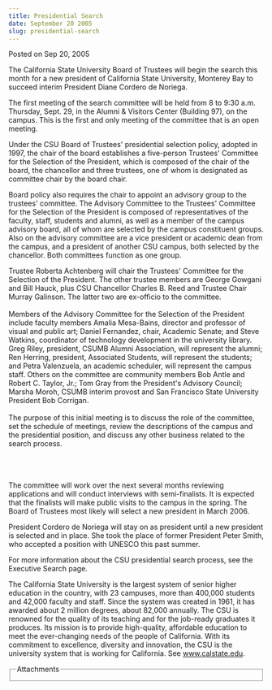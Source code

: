 ```yaml
---
title: Presidential Search
date: September 20 2005
slug: presidential-search
---
```


 



<span class="date">Posted on Sep 20, 2005    </span>
<p>The California State University Board of Trustees will begin the
search this month for a new president of California State
University, Monterey Bay to succeed interim President Diane Cordero
de Noriega.</p>
<p>The first meeting of the search committee will be held from 8 to
9:30 a.m. Thursday, Sept. 29, in the Alumni &amp; Visitors Center
(Building 97), on the campus. This is the first and only meeting of
the committee that is an open meeting.</p>
<p>Under the CSU Board of Trustees&apos; presidential selection policy,
adopted in 1997, the chair of the board establishes a five-person
Trustees&apos; Committee for the Selection of the President, which is
composed of the chair of the board, the chancellor and three
trustees, one of whom is designated as committee chair by the board
chair.</p>
<p>Board policy also requires the chair to appoint an advisory
group to the trustees&apos; committee. The Advisory Committee to the
Trustees&apos; Committee for the Selection of the President is composed
of representatives of the faculty, staff, students and alumni, as
well as a member of the campus advisory board, all of whom are
selected by the campus constituent groups. Also on the advisory
committee are a vice president or academic dean from the campus,
and a president of another CSU campus, both selected by the
chancellor. Both committees function as one group.</p>
<p>Trustee Roberta Achtenberg will chair the Trustees&apos; Committee
for the Selection of the President. The other trustee members are
George Gowgani and Bill Hauck, plus CSU Chancellor Charles B. Reed
and Trustee Chair Murray Galinson. The latter two are ex-officio to
the committee.<br>
<br>
Members of the Advisory Committee for the Selection of the
President include faculty members Amalia Mesa-Bains, director and
professor of visual and public art; Daniel Fernandez, chair,
Academic Senate; and Steve Watkins, coordinator of technology
development in the university library. Greg Riley, president, CSUMB
Alumni Association, will represent the alumni; Ren Herring,
president, Associated Students, will represent the students; and
Petra Valenzuela, an academic scheduler, will represent the campus
staff. Others on the committee are community members Bob Antle and
Robert C. Taylor, Jr.; Tom Gray from the President&apos;s Advisory
Council; Marsha Moroh, CSUMB interim provost and San Francisco
State University President Bob Corrigan.<br>
<br>
The purpose of this initial meeting is to discuss the role of the
committee, set the schedule of meetings, review the descriptions of
the campus and the presidential position, and discuss any other
business related to the search process.</br></br></br></br></p>
<p>The committee will work over the next several months reviewing
applications and will conduct interviews with semi-finalists. It is
expected that the finalists will make public visits to the campus
in the spring. The Board of Trustees most likely will select a new
president in March 2006.</p>
<p>President Cordero de Noriega will stay on as president until a
new president is selected and in place. She took the place of
former President Peter Smith, who accepted a position with UNESCO
this past summer.</p>
<p>For more information about the CSU presidential search process,
see the Executive Search page.</p>
<p>The California State University is the largest system of senior
higher education in the country, with 23 campuses, more than
400,000 students and 42,000 faculty and staff. Since the system was
created in 1961, it has awarded about 2 million degrees, about
82,000 annually. The CSU is renowned for the quality of its
teaching and for the job-ready graduates it produces. Its mission
is to provide high-quality, affordable education to meet the
ever-changing needs of the people of California. With its
commitment to excellence, diversity and innovation, the CSU is the
university system that is working for California. See <a href="https://www.calstate.edu" rel="nofollow">www.calstate.edu</a>.</p>
<fieldset class="fieldgroup group-attachments">
<legend>Attachments</legend>
<div class="field field-type-emvideo field-field-attach-video">
<div class="field-items">
<div class="field-item odd">
<div class="emvideo emvideo-video emvideo-"/>
</div>
</div>
</div>
</fieldset>

 
